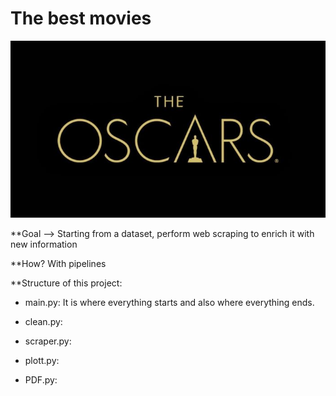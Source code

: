 # The best movies

![Oscar](https://github.com/mariaversin/movies-pipelines/blob/master/oscar.jpg)

**Goal --> Starting from a dataset, perform web scraping to enrich it with new information

**How? With pipelines

**Structure of this project:

- main.py: It is where everything starts and also where everything ends.

- clean.py:

- scraper.py:

- plott.py:

- PDF.py:




